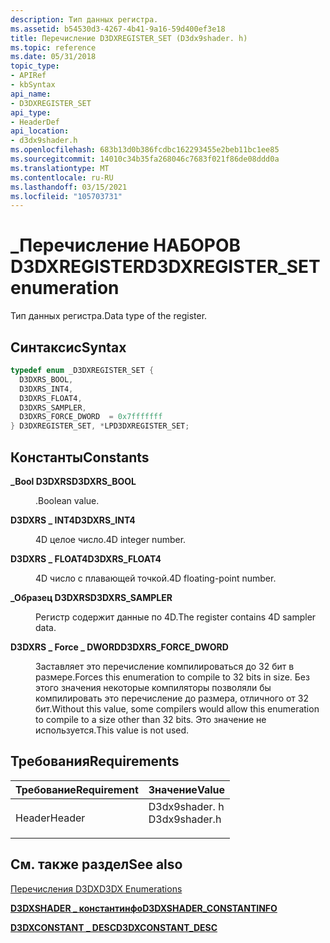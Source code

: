 ```yaml
---
description: Тип данных регистра.
ms.assetid: b54530d3-4267-4b41-9a16-59d400ef3e18
title: Перечисление D3DXREGISTER_SET (D3dx9shader. h)
ms.topic: reference
ms.date: 05/31/2018
topic_type:
- APIRef
- kbSyntax
api_name:
- D3DXREGISTER_SET
api_type:
- HeaderDef
api_location:
- d3dx9shader.h
ms.openlocfilehash: 683b13d0b386fcdbc162293455e2beb11bc1ee85
ms.sourcegitcommit: 14010c34b35fa268046c7683f021f86de08ddd0a
ms.translationtype: MT
ms.contentlocale: ru-RU
ms.lasthandoff: 03/15/2021
ms.locfileid: "105703731"
---
```

# <a name="d3dxregister_set-enumeration"></a><span data-ttu-id="5a65a-103">\_Перечисление НАБОРОВ D3DXREGISTER</span><span class="sxs-lookup"><span data-stu-id="5a65a-103">D3DXREGISTER\_SET enumeration</span></span>

<span data-ttu-id="5a65a-104">Тип данных регистра.</span><span class="sxs-lookup"><span data-stu-id="5a65a-104">Data type of the register.</span></span>

## <a name="syntax"></a><span data-ttu-id="5a65a-105">Синтаксис</span><span class="sxs-lookup"><span data-stu-id="5a65a-105">Syntax</span></span>


```C++
typedef enum _D3DXREGISTER_SET { 
  D3DXRS_BOOL,
  D3DXRS_INT4,
  D3DXRS_FLOAT4,
  D3DXRS_SAMPLER,
  D3DXRS_FORCE_DWORD  = 0x7fffffff
} D3DXREGISTER_SET, *LPD3DXREGISTER_SET;
```



## <a name="constants"></a><span data-ttu-id="5a65a-106">Константы</span><span class="sxs-lookup"><span data-stu-id="5a65a-106">Constants</span></span>

<dl> <dt>

<span data-ttu-id="5a65a-107"><span id="D3DXRS_BOOL"></span><span id="d3dxrs_bool"></span>**\_Bool D3DXRS**</span><span class="sxs-lookup"><span data-stu-id="5a65a-107"><span id="D3DXRS_BOOL"></span><span id="d3dxrs_bool"></span>**D3DXRS\_BOOL**</span></span>
</dt> <dd>

<span data-ttu-id="5a65a-108">.</span><span class="sxs-lookup"><span data-stu-id="5a65a-108">Boolean value.</span></span>

</dd> <dt>

<span data-ttu-id="5a65a-109"><span id="D3DXRS_INT4"></span><span id="d3dxrs_int4"></span>**D3DXRS \_ INT4**</span><span class="sxs-lookup"><span data-stu-id="5a65a-109"><span id="D3DXRS_INT4"></span><span id="d3dxrs_int4"></span>**D3DXRS\_INT4**</span></span>
</dt> <dd>

<span data-ttu-id="5a65a-110">4D целое число.</span><span class="sxs-lookup"><span data-stu-id="5a65a-110">4D integer number.</span></span>

</dd> <dt>

<span data-ttu-id="5a65a-111"><span id="D3DXRS_FLOAT4"></span><span id="d3dxrs_float4"></span>**D3DXRS \_ FLOAT4**</span><span class="sxs-lookup"><span data-stu-id="5a65a-111"><span id="D3DXRS_FLOAT4"></span><span id="d3dxrs_float4"></span>**D3DXRS\_FLOAT4**</span></span>
</dt> <dd>

<span data-ttu-id="5a65a-112">4D число с плавающей точкой.</span><span class="sxs-lookup"><span data-stu-id="5a65a-112">4D floating-point number.</span></span>

</dd> <dt>

<span data-ttu-id="5a65a-113"><span id="D3DXRS_SAMPLER"></span><span id="d3dxrs_sampler"></span>**\_Образец D3DXRS**</span><span class="sxs-lookup"><span data-stu-id="5a65a-113"><span id="D3DXRS_SAMPLER"></span><span id="d3dxrs_sampler"></span>**D3DXRS\_SAMPLER**</span></span>
</dt> <dd>

<span data-ttu-id="5a65a-114">Регистр содержит данные по 4D.</span><span class="sxs-lookup"><span data-stu-id="5a65a-114">The register contains 4D sampler data.</span></span>

</dd> <dt>

<span data-ttu-id="5a65a-115"><span id="D3DXRS_FORCE_DWORD"></span><span id="d3dxrs_force_dword"></span>**D3DXRS \_ Force \_ DWORD**</span><span class="sxs-lookup"><span data-stu-id="5a65a-115"><span id="D3DXRS_FORCE_DWORD"></span><span id="d3dxrs_force_dword"></span>**D3DXRS\_FORCE\_DWORD**</span></span>
</dt> <dd>

<span data-ttu-id="5a65a-116">Заставляет это перечисление компилироваться до 32 бит в размере.</span><span class="sxs-lookup"><span data-stu-id="5a65a-116">Forces this enumeration to compile to 32 bits in size.</span></span> <span data-ttu-id="5a65a-117">Без этого значения некоторые компиляторы позволяли бы компилировать это перечисление до размера, отличного от 32 бит.</span><span class="sxs-lookup"><span data-stu-id="5a65a-117">Without this value, some compilers would allow this enumeration to compile to a size other than 32 bits.</span></span> <span data-ttu-id="5a65a-118">Это значение не используется.</span><span class="sxs-lookup"><span data-stu-id="5a65a-118">This value is not used.</span></span>

</dd> </dl>

## <a name="requirements"></a><span data-ttu-id="5a65a-119">Требования</span><span class="sxs-lookup"><span data-stu-id="5a65a-119">Requirements</span></span>



| <span data-ttu-id="5a65a-120">Требование</span><span class="sxs-lookup"><span data-stu-id="5a65a-120">Requirement</span></span> | <span data-ttu-id="5a65a-121">Значение</span><span class="sxs-lookup"><span data-stu-id="5a65a-121">Value</span></span> |
|-------------------|------------------------------------------------------------------------------------------|
| <span data-ttu-id="5a65a-122">Header</span><span class="sxs-lookup"><span data-stu-id="5a65a-122">Header</span></span><br/> | <dl> <span data-ttu-id="5a65a-123"><dt>D3dx9shader. h</dt></span><span class="sxs-lookup"><span data-stu-id="5a65a-123"><dt>D3dx9shader.h</dt></span></span> </dl> |



## <a name="see-also"></a><span data-ttu-id="5a65a-124">См. также раздел</span><span class="sxs-lookup"><span data-stu-id="5a65a-124">See also</span></span>

<dl> <dt>

[<span data-ttu-id="5a65a-125">Перечисления D3DX</span><span class="sxs-lookup"><span data-stu-id="5a65a-125">D3DX Enumerations</span></span>](dx9-graphics-reference-d3dx-enums.md)
</dt> <dt>

[<span data-ttu-id="5a65a-126">**D3DXSHADER \_ константинфо**</span><span class="sxs-lookup"><span data-stu-id="5a65a-126">**D3DXSHADER\_CONSTANTINFO**</span></span>](d3dxshader-constantinfo.md)
</dt> <dt>

[<span data-ttu-id="5a65a-127">**D3DXCONSTANT \_ DESC**</span><span class="sxs-lookup"><span data-stu-id="5a65a-127">**D3DXCONSTANT\_DESC**</span></span>](d3dxconstant-desc.md)
</dt> </dl>

 

 




